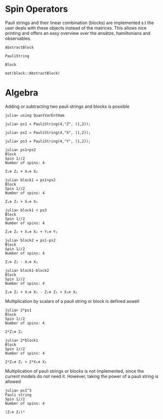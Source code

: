 # Spin Operators

Pauli strings and their linear combination (blocks) are implemented s.t the user 
deals with these objects instead of the matrices.
This allows nice printing and offers an easy overview over the ansätze, hamiltonians and observables. 

```@docs
AbstractBlock
```
```@docs
PauliString

```
```@docs
Block
```
```@docs
mat(block::AbstractBlock)
```

# Algebra

Adding or subtracting two pauli strings and blocks is possible 


```jldoctest algebra
julia> using QuantVarEntHam

julia> ps1 = PauliString(4,"Z", (1,2));

julia> ps2 = PauliString(4,"X", (1,2));

julia> ps3 = PauliString(4,"Y", (1,2));

julia> ps1+ps2
Block
Spin 1//2
Number of spins: 4

Z₁⊗ Z₂ + X₁⊗ X₂

julia> block1 = ps1+ps2
Block
Spin 1//2
Number of spins: 4

Z₁⊗ Z₂ + X₁⊗ X₂

julia> block1 + ps3
Block
Spin 1//2
Number of spins: 4

Z₁⊗ Z₂ + X₁⊗ X₂ + Y₁⊗ Y₂

julia> block2 = ps1-ps2
Block
Spin 1//2
Number of spins: 4

Z₁⊗ Z₂ - X₁⊗ X₂

julia> block1-block2
Block
Spin 1//2
Number of spins: 4

Z₁⊗ Z₂ + X₁⊗ X₂ - Z₁⊗ Z₂ + X₁⊗ X₂
```

Multiplication by scalars of a pauli string or block is defined aswell
```jldoctest algebra
julia> 2*ps1
Block
Spin 1//2
Number of spins: 4

2*Z₁⊗ Z₂

julia> 2*block1
Block
Spin 1//2
Number of spins: 4

2*Z₁⊗ Z₂ + 2*X₁⊗ X₂

```

Multiplication of pauli strings or blocks is not implemented, since the current models do not need it. 
However, taking the power of a pauli string is allowed 
```jldoctest algebra 
julia> ps1^3
Pauli string
Spin 1//2
Number of spins: 4

(Z₁⊗ Z₂)³

```